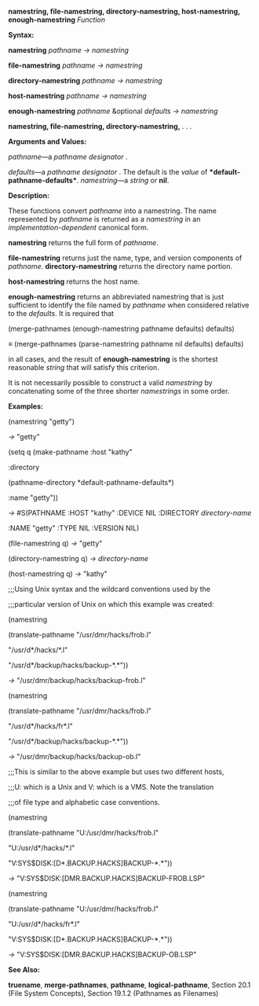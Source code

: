 **namestring, file-namestring, directory-namestring, host-namestring, enough-namestring** *Function* 

**Syntax:** 

**namestring** *pathname → namestring* 

**file-namestring** *pathname → namestring* 

**directory-namestring** *pathname → namestring* 

**host-namestring** *pathname → namestring* 

**enough-namestring** *pathname* &optional *defaults → namestring* 



 

 

**namestring, file-namestring, directory-namestring,** *. . .* 

**Arguments and Values:** 

*pathname*—a *pathname designator* . 

*defaults*—a *pathname designator* . The default is the *value* of **\*default-pathname-defaults\***. *namestring*—a *string* or **nil**. 

**Description:** 

These functions convert *pathname* into a namestring. The name represented by *pathname* is returned as a *namestring* in an *implementation-dependent* canonical form. 

**namestring** returns the full form of *pathname*. 

**file-namestring** returns just the name, type, and version components of *pathname*. **directory-namestring** returns the directory name portion. 

**host-namestring** returns the host name. 

**enough-namestring** returns an abbreviated namestring that is just sufficient to identify the file named by *pathname* when considered relative to the *defaults*. It is required that 

(merge-pathnames (enough-namestring pathname defaults) defaults) 

*≡* (merge-pathnames (parse-namestring pathname nil defaults) defaults) 

in all cases, and the result of **enough-namestring** is the shortest reasonable *string* that will satisfy this criterion. 

It is not necessarily possible to construct a valid *namestring* by concatenating some of the three shorter *namestrings* in some order. 

**Examples:** 

(namestring "getty") 

*→* "getty" 

(setq q (make-pathname :host "kathy" 

:directory 

(pathname-directory \*default-pathname-defaults\*) 

:name "getty")) 

*→* #S(PATHNAME :HOST "kathy" :DEVICE NIL :DIRECTORY *directory-name* 

:NAME "getty" :TYPE NIL :VERSION NIL) 

(file-namestring q) *→* "getty" 

(directory-namestring q) *→ directory-name* 

(host-namestring q) *→* "kathy" 

;;;Using Unix syntax and the wildcard conventions used by the 

;;;particular version of Unix on which this example was created: 



 

 

(namestring 

(translate-pathname "/usr/dmr/hacks/frob.l" 

"/usr/d\*/hacks/\*.l" 

"/usr/d\*/backup/hacks/backup-\*.\*")) 

*→* "/usr/dmr/backup/hacks/backup-frob.l" 

(namestring 

(translate-pathname "/usr/dmr/hacks/frob.l" 

"/usr/d\*/hacks/fr\*.l" 

"/usr/d\*/backup/hacks/backup-\*.\*")) 

*→* "/usr/dmr/backup/hacks/backup-ob.l" 

;;;This is similar to the above example but uses two different hosts, 

;;;U: which is a Unix and V: which is a VMS. Note the translation 

;;;of file type and alphabetic case conventions. 

(namestring 

(translate-pathname "U:/usr/dmr/hacks/frob.l" 

"U:/usr/d\*/hacks/\*.l" 

"V:SYS$DISK:[D\*.BACKUP.HACKS]BACKUP-\*.\*")) 

*→* "V:SYS$DISK:[DMR.BACKUP.HACKS]BACKUP-FROB.LSP" 

(namestring 

(translate-pathname "U:/usr/dmr/hacks/frob.l" 

"U:/usr/d\*/hacks/fr\*.l" 

"V:SYS$DISK:[D\*.BACKUP.HACKS]BACKUP-\*.\*")) 

*→* "V:SYS$DISK:[DMR.BACKUP.HACKS]BACKUP-OB.LSP" 

**See Also:** 

**truename**, **merge-pathnames**, **pathname**, **logical-pathname**, Section 20.1 (File System Concepts), Section 19.1.2 (Pathnames as Filenames) 

